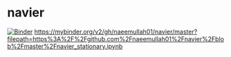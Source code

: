 # navier
[![Binder](https://mybinder.org/badge_logo.svg)](https://mybinder.org/v2/gh/naeemullah01/navier/master?filepath=navierstokes.ipynb)
https://mybinder.org/v2/gh/naeemullah01/navier/master?filepath=https%3A%2F%2Fgithub.com%2Fnaeemullah01%2Fnavier%2Fblob%2Fmaster%2Fnavier_stationary.ipynb
